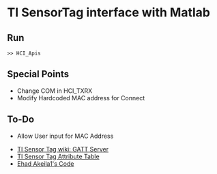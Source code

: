 # TI SensorTag interface with Matlab

  ## Run

  ```
  >> HCI_Apis
  ```
  
  ## Special Points
  - Change COM in HCI_TXRX
  - Modify Hardcoded MAC address for Connect

  ## To-Do
  - Allow User input for MAC Address

* [TI Sensor Tag wiki: GATT Server](http://processors.wiki.ti.com/index.php/SensorTag_User_Guide#Gatt_Server)
* [TI Sensor Tag Attribute Table](http://processors.wiki.ti.com/images/a/a8/BLE_SensorTag_GATT_Server.pdf)
* [Ehad Akeila1's Code](http://e2e.ti.com/support/wireless_connectivity/f/538/t/206742.aspx)

